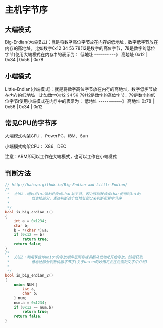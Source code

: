 # 主机字节序
## 大端模式

Big-Endian(大端模式)：就是将数字高位字节放在内存的低地址，数字低字节放在内存的高地址，比如数字0x12 34 56 78(12是数字的高位字节，78是数字的低位字节)使用大端模式在内存中的表示为：
低地址 -----------》 高地址
0x12 | 0x34 | 0x56 | 0x78

## 小端模式

Little-Endian(小端模式)：就是将数字高位字节放在内存的高地址，数字低字节放在内存的低地址，比如数字0x12 34 56 78(12是数字的高位字节，78是数字的低位字节)使用小端模式在内存中的表示为：
低地址 ------------》 高地址
0x78 | 0x56 | 0x34 | 0x12

## 常见CPU的字节序

大端模式构架CPU： PowerPC、IBM、Sun

小端模式构架CPU： X86、DEC

注意：ARM即可以工作在大端模式，也可以工作在小端模式

## 判断方法
```c++
// http://hahaya.github.io/Big-Endian-and-Little-Endian/
/*
 *  方法1：通过将int强制转换成char单字节，因为强制转换成char能得到int的
 *          低地址部分，通过判断这个低地址部分来判断机器字节序
 *
 */
bool is_big_endian_1()
{
    int a = 0x1234;
    char b;
    b = *(char *)&a;
    if (0x12 == b)
        return true;
    return false;
}
/*
 *  方法2：利用联合体union的存放顺序是所有成员都从低地址开始存放，然后获取
 *          低地址部分判断机器字节序(关于union的妙用将会在后面的文字中介绍)
 *
 */
bool is_big_endian_2()
{
    union NUM {
        int a;
        char b;
    } num;
    num.a = 0x1234;
    if (0x12 == num.b)
        return true;
    return false;
}
```
